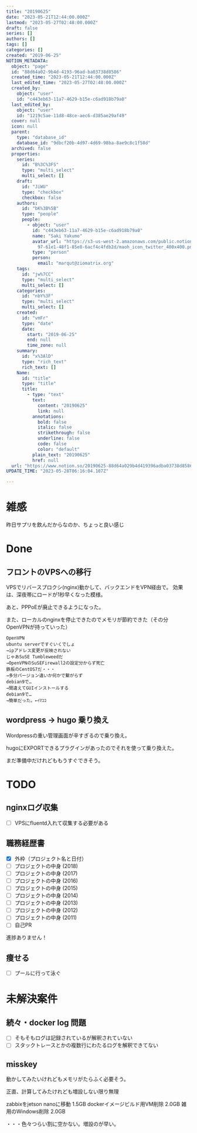 ```yaml
---
title: "20190625"
date: "2023-05-21T12:44:00.000Z"
lastmod: "2023-05-27T02:48:00.000Z"
draft: false
series: []
authors: []
tags: []
categories: []
created: "2019-06-25"
NOTION_METADATA:
  object: "page"
  id: "88d64a02-9b4d-4193-96ad-ba03738d8586"
  created_time: "2023-05-21T12:44:00.000Z"
  last_edited_time: "2023-05-27T02:48:00.000Z"
  created_by:
    object: "user"
    id: "c443eb63-11a7-4629-b15e-c6ad918b79a0"
  last_edited_by:
    object: "user"
    id: "1219c5ae-11d8-48ce-aec6-d385ae29af49"
  cover: null
  icon: null
  parent:
    type: "database_id"
    database_id: "9dbcf20b-4d97-4d69-98ba-8ae9c8c1f58d"
  archived: false
  properties:
    series:
      id: "B%3C%3FS"
      type: "multi_select"
      multi_select: []
    draft:
      id: "JiWU"
      type: "checkbox"
      checkbox: false
    authors:
      id: "bK%3B%5B"
      type: "people"
      people:
        - object: "user"
          id: "c443eb63-11a7-4629-b15e-c6ad918b79a0"
          name: "Saki Yakumo"
          avatar_url: "https://s3-us-west-2.amazonaws.com/public.notion-static.com/3ad1c4\
            97-61e1-48f1-85e8-6acf4c4fdb2d/maoh_icon_twitter_400x400.png"
          type: "person"
          person:
            email: "marqut@ziomatrix.org"
    tags:
      id: "jw%7CC"
      type: "multi_select"
      multi_select: []
    categories:
      id: "nbY%3F"
      type: "multi_select"
      multi_select: []
    created:
      id: "vmFr"
      type: "date"
      date:
        start: "2019-06-25"
        end: null
        time_zone: null
    summary:
      id: "x%3AlD"
      type: "rich_text"
      rich_text: []
    Name:
      id: "title"
      type: "title"
      title:
        - type: "text"
          text:
            content: "20190625"
            link: null
          annotations:
            bold: false
            italic: false
            strikethrough: false
            underline: false
            code: false
            color: "default"
          plain_text: "20190625"
          href: null
  url: "https://www.notion.so/20190625-88d64a029b4d419396adba03738d8586"
UPDATE_TIME: "2023-05-28T06:16:04.107Z"

---
```

<link rel="stylesheet" href="https://cdn.jsdelivr.net/npm/katex@0.16.2/dist/katex.min.css" integrity="sha384-bYdxxUwYipFNohQlHt0bjN/LCpueqWz13HufFEV1SUatKs1cm4L6fFgCi1jT643X" crossorigin="anonymous">


# 雑感


昨日サプリを飲んだからなのか、ちょっと良い感じ


# Done


## フロントのVPSへの移行


VPSでリバースプロクシ(nginx)動かして、バックエンドをVPN経由で。 効果は、深夜帯にロードが1秒早くなった模様。


あと、PPPoEが廃止できるようになった。


また、ローカルのnginxを停止できたのでメモリが節約できた（その分OpenVPNが持っていった）


```text
OpenVPN
ubuntu serverですぐいくでしょ
→ipアドレス変更が反映されない
じゃあSuSE Tumbleweedだ
→OpenVPNのSuSEFirewall2の設定分からず死亡
鉄板のCentOS7だ・・・
→多分バージョン違いか何かで繋がらず
debian9で…
→間違えてGUIインストールする
debian9で…
→簡単だった。←ｲﾏｺｺ
```


## wordpress -> hugo 乗り換え


Wordpressの重い管理画面が辛すぎるので乗り換え。


hugoにEXPORTできるプラグインがあったのでそれを使って乗り換えた。


まだ準備中だけれどももうすぐできそう。


# TODO


## nginxログ収集

- [ ] VPSにfluentd入れて収集する必要がある

## 職務経歴書

- [x] 外枠（プロジェクト名と日付）
- [ ] プロジェクトの中身 (2018)
- [ ] プロジェクトの中身 (2017)
- [ ] プロジェクトの中身 (2016)
- [ ] プロジェクトの中身 (2015)
- [ ] プロジェクトの中身 (2014)
- [ ] プロジェクトの中身 (2013)
- [ ] プロジェクトの中身 (2012)
- [ ] プロジェクトの中身 (2011)
- [ ] 自己PR

進捗ありません！


## 痩せる

- [ ] プールに行って泳ぐ

# 未解決案件


## 続々・docker log 問題

- [ ] そもそもログは記録されているが解釈されていない
- [ ] スタックトレースとかの複数行にわたるログを解釈できてない

## misskey


動かしてみたいけれどもメモリがたらふく必要そう。


正直、計算してみたけれども増設しない限り無理


zabbixをjetson nanoに移動 1.5GB dockerイメージビルド用VM削除 2.0GB 雑用のWindows削除 2.0GB


・・・色々つらい割に空かない。増設のが早い。

